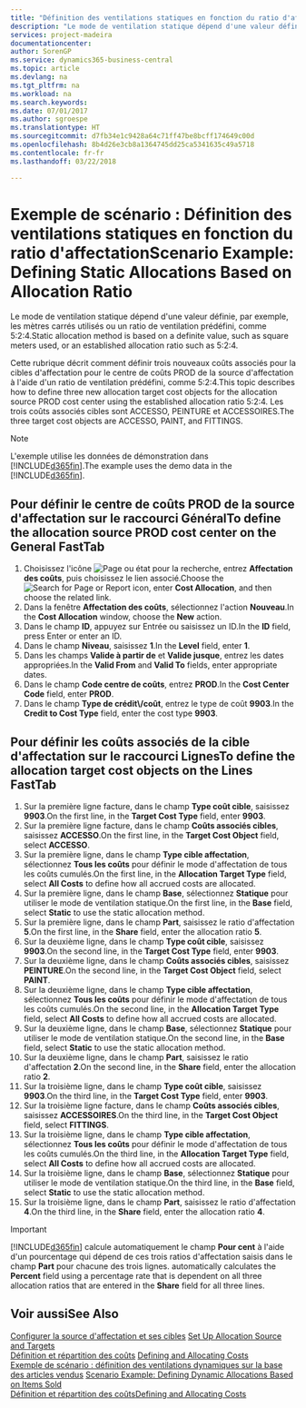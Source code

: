 ```yaml
---
title: "Définition des ventilations statiques en fonction du ratio d'affectation | Microsoft Docs"
description: "Le mode de ventilation statique dépend d'une valeur définie, par exemple, les mètres carrés utilisés ou un ratio de ventilation prédéfini, comme 5:2:4."
services: project-madeira
documentationcenter: 
author: SorenGP
ms.service: dynamics365-business-central
ms.topic: article
ms.devlang: na
ms.tgt_pltfrm: na
ms.workload: na
ms.search.keywords: 
ms.date: 07/01/2017
ms.author: sgroespe
ms.translationtype: HT
ms.sourcegitcommit: d7fb34e1c9428a64c71ff47be8bcff174649c00d
ms.openlocfilehash: 8b4d26e3cb8a1364745dd25ca5341635c49a5718
ms.contentlocale: fr-fr
ms.lasthandoff: 03/22/2018

---
```

# <a name="scenario-example-defining-static-allocations-based-on-allocation-ratio"></a><span data-ttu-id="52926-103">Exemple de scénario : Définition des ventilations statiques en fonction du ratio d'affectation</span><span class="sxs-lookup"><span data-stu-id="52926-103">Scenario Example: Defining Static Allocations Based on Allocation Ratio</span></span>
<span data-ttu-id="52926-104">Le mode de ventilation statique dépend d'une valeur définie, par exemple, les mètres carrés utilisés ou un ratio de ventilation prédéfini, comme 5:2:4.</span><span class="sxs-lookup"><span data-stu-id="52926-104">Static allocation method is based on a definite value, such as square meters used, or an established allocation ratio such as 5:2:4.</span></span>  

<span data-ttu-id="52926-105">Cette rubrique décrit comment définir trois nouveaux coûts associés pour la cibles d'affectation pour le centre de coûts PROD de la source d'affectation à l'aide d'un ratio de ventilation prédéfini, comme 5:2:4.</span><span class="sxs-lookup"><span data-stu-id="52926-105">This topic describes how to define three new allocation target cost objects for the allocation source PROD cost center using the established allocation ratio 5:2:4.</span></span> <span data-ttu-id="52926-106">Les trois coûts associés cibles sont ACCESSO, PEINTURE et ACCESSOIRES.</span><span class="sxs-lookup"><span data-stu-id="52926-106">The three target cost objects are ACCESSO, PAINT, and FITTINGS.</span></span>  

> [!NOTE]  
>  <span data-ttu-id="52926-107">L'exemple utilise les données de démonstration dans [!INCLUDE[d365fin](includes/d365fin_md.md)].</span><span class="sxs-lookup"><span data-stu-id="52926-107">The example uses the demo data in the [!INCLUDE[d365fin](includes/d365fin_md.md)].</span></span>  

## <a name="to-define-the-allocation-source-prod-cost-center-on-the-general-fasttab"></a><span data-ttu-id="52926-108">Pour définir le centre de coûts PROD de la source d'affectation sur le raccourci Général</span><span class="sxs-lookup"><span data-stu-id="52926-108">To define the allocation source PROD cost center on the General FastTab</span></span>  

1.  <span data-ttu-id="52926-109">Choisissez l'icône ![Page ou état pour la recherche](media/ui-search/search_small.png "icône Page ou état pour la recherche"), entrez **Affectation des coûts**, puis choisissez le lien associé.</span><span class="sxs-lookup"><span data-stu-id="52926-109">Choose the ![Search for Page or Report](media/ui-search/search_small.png "Search for Page or Report icon") icon, enter **Cost Allocation**, and then choose the related link.</span></span>  
2.  <span data-ttu-id="52926-110">Dans la fenêtre **Affectation des coûts**, sélectionnez l'action **Nouveau**.</span><span class="sxs-lookup"><span data-stu-id="52926-110">In the **Cost Allocation** window, choose the **New** action.</span></span>  
3.  <span data-ttu-id="52926-111">Dans le champ **ID**, appuyez sur Entrée ou saisissez un ID.</span><span class="sxs-lookup"><span data-stu-id="52926-111">In the **ID** field, press Enter or enter an ID.</span></span>  
4.  <span data-ttu-id="52926-112">Dans le champ **Niveau**, saisissez **1**.</span><span class="sxs-lookup"><span data-stu-id="52926-112">In the **Level** field, enter **1**.</span></span>  
5.  <span data-ttu-id="52926-113">Dans les champs **Valide à partir de** et **Valide jusque**, entrez les dates appropriées.</span><span class="sxs-lookup"><span data-stu-id="52926-113">In the **Valid From** and **Valid To** fields, enter appropriate dates.</span></span>  
6.  <span data-ttu-id="52926-114">Dans le champ **Code centre de coûts**, entrez **PROD**.</span><span class="sxs-lookup"><span data-stu-id="52926-114">In the **Cost Center Code** field, enter **PROD**.</span></span>  
7.  <span data-ttu-id="52926-115">Dans le champ **Type de crédit\\\/coût**, entrez le type de coût **9903**.</span><span class="sxs-lookup"><span data-stu-id="52926-115">In the **Credit to Cost Type** field, enter the cost type **9903**.</span></span>  

## <a name="to-define-the-allocation-target-cost-objects-on-the-lines-fasttab"></a><span data-ttu-id="52926-116">Pour définir les coûts associés de la cible d'affectation sur le raccourci Lignes</span><span class="sxs-lookup"><span data-stu-id="52926-116">To define the allocation target cost objects on the Lines FastTab</span></span>  

1.  <span data-ttu-id="52926-117">Sur la première ligne facture, dans le champ **Type coût cible**, saisissez **9903**.</span><span class="sxs-lookup"><span data-stu-id="52926-117">On the first line, in the **Target Cost Type** field, enter **9903**.</span></span>  
2.  <span data-ttu-id="52926-118">Sur la première ligne facture, dans le champ **Coûts associés cibles**, saisissez **ACCESSO**.</span><span class="sxs-lookup"><span data-stu-id="52926-118">On the first line, in the **Target Cost Object** field, select **ACCESSO**.</span></span>  
3.  <span data-ttu-id="52926-119">Sur la première ligne, dans le champ **Type cible affectation**, sélectionnez **Tous les coûts** pour définir le mode d'affectation de tous les coûts cumulés.</span><span class="sxs-lookup"><span data-stu-id="52926-119">On the first line, in the **Allocation Target Type** field, select **All Costs** to define how all accrued costs are allocated.</span></span>  
4.  <span data-ttu-id="52926-120">Sur la première ligne, dans le champ **Base**, sélectionnez **Statique** pour utiliser le mode de ventilation statique.</span><span class="sxs-lookup"><span data-stu-id="52926-120">On the first line, in the **Base** field, select **Static** to use the static allocation method.</span></span>  
5.  <span data-ttu-id="52926-121">Sur la première ligne, dans le champ **Part**, saisissez le ratio d'affectation **5**.</span><span class="sxs-lookup"><span data-stu-id="52926-121">On the first line, in the **Share** field, enter the allocation ratio **5**.</span></span>  
6.  <span data-ttu-id="52926-122">Sur la deuxième ligne, dans le champ **Type coût cible**, saisissez **9903**.</span><span class="sxs-lookup"><span data-stu-id="52926-122">On the second line, in the **Target Cost Type** field, enter **9903**.</span></span>  
7.  <span data-ttu-id="52926-123">Sur la deuxième ligne, dans le champ **Coûts associés cibles**, saisissez **PEINTURE**.</span><span class="sxs-lookup"><span data-stu-id="52926-123">On the second line, in the **Target Cost Object** field, select **PAINT**.</span></span>  
8.  <span data-ttu-id="52926-124">Sur la deuxième ligne, dans le champ **Type cible affectation**, sélectionnez **Tous les coûts** pour définir le mode d'affectation de tous les coûts cumulés.</span><span class="sxs-lookup"><span data-stu-id="52926-124">On the second line, in the **Allocation Target Type** field, select **All Costs** to define how all accrued costs are allocated.</span></span>  
9. <span data-ttu-id="52926-125">Sur la deuxième ligne, dans le champ **Base**, sélectionnez **Statique** pour utiliser le mode de ventilation statique.</span><span class="sxs-lookup"><span data-stu-id="52926-125">On the second line, in the **Base** field, select **Static** to use the static allocation method.</span></span>  
10. <span data-ttu-id="52926-126">Sur la deuxième ligne, dans le champ **Part**, saisissez le ratio d'affectation **2**.</span><span class="sxs-lookup"><span data-stu-id="52926-126">On the second line, in the **Share** field, enter the allocation ratio **2**.</span></span>  
11. <span data-ttu-id="52926-127">Sur la troisième ligne, dans le champ **Type coût cible**, saisissez **9903**.</span><span class="sxs-lookup"><span data-stu-id="52926-127">On the third line, in the **Target Cost Type** field, enter **9903**.</span></span>  
12. <span data-ttu-id="52926-128">Sur la troisième ligne facture, dans le champ **Coûts associés cibles**, saisissez **ACCESSOIRES**.</span><span class="sxs-lookup"><span data-stu-id="52926-128">On the third line, in the **Target Cost Object** field, select **FITTINGS**.</span></span>  
13. <span data-ttu-id="52926-129">Sur la troisième ligne, dans le champ **Type cible affectation**, sélectionnez **Tous les coûts** pour définir le mode d'affectation de tous les coûts cumulés.</span><span class="sxs-lookup"><span data-stu-id="52926-129">On the third line, in the **Allocation Target Type** field, select **All Costs** to define how all accrued costs are allocated.</span></span>  
14. <span data-ttu-id="52926-130">Sur la troisième ligne, dans le champ **Base**, sélectionnez **Statique** pour utiliser le mode de ventilation statique.</span><span class="sxs-lookup"><span data-stu-id="52926-130">On the third line, in the **Base** field, select **Static** to use the static allocation method.</span></span>  
15. <span data-ttu-id="52926-131">Sur la troisième ligne, dans le champ **Part**, saisissez le ratio d'affectation **4**.</span><span class="sxs-lookup"><span data-stu-id="52926-131">On the third line, in the **Share** field, enter the allocation ratio **4**.</span></span>  

> [!IMPORTANT]  
>  [!INCLUDE[d365fin](includes/d365fin_md.md)]<span data-ttu-id="52926-132"> calcule automatiquement le champ **Pour cent** à l'aide d'un pourcentage qui dépend de ces trois ratios d'affectation saisis dans le champ **Part** pour chacune des trois lignes.</span><span class="sxs-lookup"><span data-stu-id="52926-132"> automatically calculates the **Percent** field using a percentage rate that is dependent on all three allocation ratios that are entered in the **Share** field for all three lines.</span></span>  

## <a name="see-also"></a><span data-ttu-id="52926-133">Voir aussi</span><span class="sxs-lookup"><span data-stu-id="52926-133">See Also</span></span>  
<span data-ttu-id="52926-134">[Configurer la source d'affectation et ses cibles](finance-how-to-set-up-allocation-source-and-targets.md) </span><span class="sxs-lookup"><span data-stu-id="52926-134">[Set Up Allocation Source and Targets](finance-how-to-set-up-allocation-source-and-targets.md) </span></span>  
<span data-ttu-id="52926-135">[Définition et répartition des coûts](finance-define-and-allocate-costs.md) </span><span class="sxs-lookup"><span data-stu-id="52926-135">[Defining and Allocating Costs](finance-define-and-allocate-costs.md) </span></span>  
<span data-ttu-id="52926-136">[Exemple de scénario : définition des ventilations dynamiques sur la base des articles vendus](finance-scenario-example-defining-dynamic-allocations-based-on-items-sold.md) </span><span class="sxs-lookup"><span data-stu-id="52926-136">[Scenario Example: Defining Dynamic Allocations Based on Items Sold](finance-scenario-example-defining-dynamic-allocations-based-on-items-sold.md) </span></span>  
[<span data-ttu-id="52926-137">Définition et répartition des coûts</span><span class="sxs-lookup"><span data-stu-id="52926-137">Defining and Allocating Costs</span></span>](finance-define-and-allocate-costs.md)


